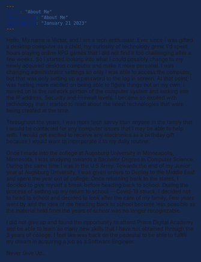 ```yaml
---
title: "About Me"
description: "About Me"
updatedDate: "January 21 2023"
---
```


<style is:global>
	html {
		background-color: #17284d;
	}
</style>

Hello, My name is Victor, and I am a tech enthusiast. Ever since I was gifted a
desktop computer as a child, my curiosity of technology grew. I'd spent hours
playing online RPG games that I did not find it too challenging after a few
weeks. So I started looking into what I could possibly change to my newly
acquired desktop computer and make it more personal. I was changing
administrator settings so only I was able to access the computer, but that was
only setting up a password to the log in screen. At that point, I was feeling
more excited on being able to figure things out on my own. I moved on to the
network portion of the computer system and looking into the IP address, Security
and Firewall levels. I became so excited with technology that I started to read
about the latest technologies that were being created at the time.

Throughout the years, I was more tech savvy than anyone in the family that I
would be contacted for any computer issues that I may be able to help with. I
would get excited to receive any electronics as a birthday gift because I would
want to incorporate it to my daily routine.

Once I made into the college at Augsburg University in Minneapolis, Minnesota, I
was studying towards a Bachelor Degree in Computer Science. During the same time
I was in the U.S Army. Towards the end of my Junior year at Augsburg University,
I was given orders to Deploy to the Middle East and spent the year out of
college. Once returning back to the states, I decided to give myself a break
before heading back to school. During the process of setting up my return to
school -- Covid-19 struck. I decided not to head to school and decided to look
after the care of my family. Few years went by and the idea of me heading back
to school become less possible as the material held from the years of school was
no longer recognizable.

I did not give up and found the opportunity to attend Prime Digital Academy and
be able to learn so many new skills that I have not obtained through the 3 years
of college. I feel like was back on the pedestal to be able to fullfil my dream
in acquiring a job as a Software Engineer.

Never Give Up...
